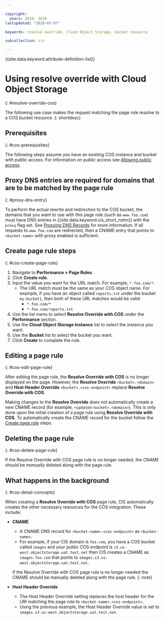 ```yaml
---

copyright:
  years: 2019, 2020
lastupdated: "2020-07-07"

keywords: resolve override, Cloud Object Storage, bucket resource

subcollection: cis

---
```


{{site.data.keyword.attribute-definition-list}}

# Using resolve override with Cloud Object Storage
{: #resolve-override-cos}

The following use case makes the request matching the page rule resolve to a COS bucket resource.
{: shortdesc}

## Prerequisites
{: #cos-prerequisites}

The following steps assume you have an existing COS instance and bucket with public access. For information on public access see [Allowing public access](/docs/cloud-object-storage?topic=cloud-object-storage-iam-public-access).

## Proxy DNS entries are required for domains that are to be matched by the page rule
{: #proxy-dns-entry}

To perform the actual rewrite and redirection to the COS bucket, the domains that you want to use with this page rule (such as `www.foo.com`) must have DNS entries in {{site.data.keyword.cis_short_notm}} with the `proxy` flag set.  See [Proxying DNS Records](/docs/cis?topic=cis-dns-concepts#dns-concepts-proxying-dns-records) for more information.  If all requests to `www.foo.com` are redirected, then a CNAME entry that points to `<bucket-name>` with proxy enabled is sufficient.

## Create page rule steps
{: #cos-create-page-rule}

1. Navigate to **Performance > Page Rules**.
1. Click **Create rule**.
1. Input the value you want for the URL match. For example, `*.foo.com/*`.
    * The URL match must be the same as your COS object name. For example, if you have an object called `reports.txt` under the bucket `my-bucket1`, then both of these URL matches would be valid:
        * `*.foo.com/*`
        * `*.foo.com/reports.txt`
1. Use the list menu to select **Resolve Override with COS** under the **Performance** section.
1. Use the **Cloud Object Storage Instance** list to select the instance you want.
1. Use the **Bucket** list to select the bucket you want.
1. Click **Create** to complete the rule.

## Editing a page rule
{: #cos-edit-page-rule}

After editing the page rule, the **Resolve Override with COS** is no longer displayed on the page. However, the **Resolve Override** `<bucket>.<domain>` and **Host Header Override** `<bucket>.<cos-endpoint>` replace **Resolve Override with COS**.

Making changes to the **Resolve Override** does _not_ automatically create a new CNAME record (for example, `<updated-bucket>.<domain>`). This is only done upon the initial creation of a page rule using **Resolve Override with COS**. To automatically create the CNAME record for the bucket follow the [Create page rule](#cos-create-page-rule) steps.

## Deleting the page rule
{: #cos-delete-page-rule}

If the Resolve Override with COS page rule is no longer needed, the CNAME should be _manually_ deleted along with the page rule.

## What happens in the background
{: #cos-detail-concepts}

When creating a **Resolve Override with COS** page rule, CIS automatically creates the other necessary resources for the COS integration. These include:

* **CNAME**
    * A CNAME DNS record for `<bucket-name>.<cos-endpoint>` as `<bucket-name>`.
    * For example, if your CIS domain is `foo.com`, you have a COS bucket called `images` and your public COS endpoint is `s3.us-west.objectstorage.uat.test.net` then CIS creates a CNAME as `images.foo.com` that points to `images.s3.us-west.objectstorage.uat.test.net`.

    If the Resolve Override with COS page rule is no longer needed the CNAME should be manually deleted along with the page rule.
    {: note}

* **Host Header Override**
    * The Host Header Override setting replaces the host header for the URI matching the page rule to `<bucket-name>.<cos-endpoint>`.
    * Using the previous example, the Host Header Override value is set to `images.s3.us-west.objectstorage.uat.test.net`.
